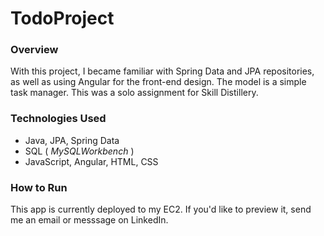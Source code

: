# TodoProject

### Overview 
With this project, I became familiar with Spring Data and JPA repositories, as well as using Angular for the front-end design. The model is a simple task manager. This was a solo assignment for Skill Distillery.

### Technologies Used
* Java, JPA, Spring Data
* SQL ( _MySQLWorkbench_ )
* JavaScript, Angular, HTML, CSS 

### How to Run
This app is currently deployed to my EC2. If you'd like to preview it, send me an email or messsage on LinkedIn.
